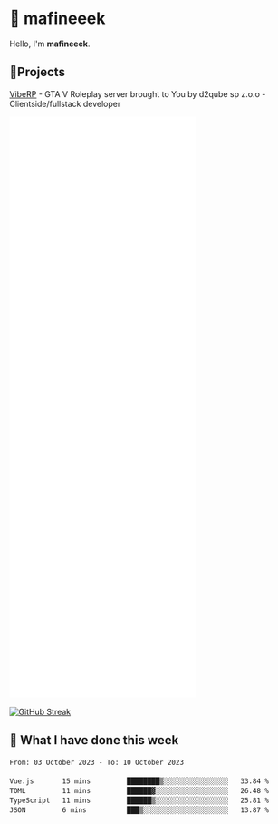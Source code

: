 # 👋 mafineeek
Hello, I'm **mafineeek**.

## 📝Projects

[VibeRP](https://v-rp.pl) - GTA V Roleplay server brought to You by d2qube sp z.o.o - Clientside/fullstack developer


![](./github-metrics.svg)

[![GitHub Streak](https://streak-stats.demolab.com/?user=mafineeek)](https://git.io/streak-stats)

## 📰 What I have done this week
<!--START_SECTION:waka-->

```txt
From: 03 October 2023 - To: 10 October 2023

Vue.js       15 mins         ████████▒░░░░░░░░░░░░░░░░   33.84 %
TOML         11 mins         ██████▓░░░░░░░░░░░░░░░░░░   26.48 %
TypeScript   11 mins         ██████▒░░░░░░░░░░░░░░░░░░   25.81 %
JSON         6 mins          ███▒░░░░░░░░░░░░░░░░░░░░░   13.87 %
```

<!--END_SECTION:waka-->

